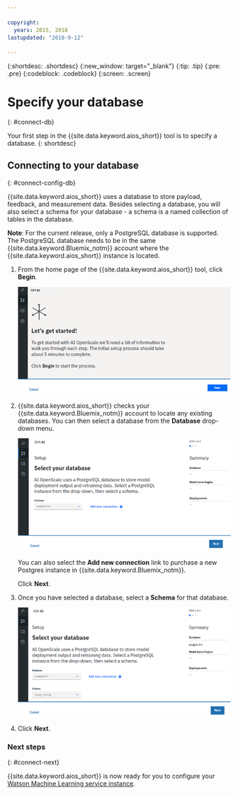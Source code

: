 ```yaml
---

copyright:
  years: 2015, 2018
lastupdated: "2018-9-12"

---
```


{:shortdesc: .shortdesc}
{:new_window: target="_blank"}
{:tip: .tip}
{:pre: .pre}
{:codeblock: .codeblock}
{:screen: .screen}

# Specify your database
{: #connect-db}

Your first step in the {{site.data.keyword.aios_short}} tool is to specify a database.
{: shortdesc}

## Connecting to your database
{: #connect-config-db}

{{site.data.keyword.aios_short}} uses a database to store payload, feedback, and measurement data. Besides selecting a database, you will also select a schema for your database - a schema is a named collection of tables in the database.

**Note**: For the current release, only a PostgreSQL database is supported. The PostgreSQL database needs to be in the same {{site.data.keyword.Bluemix_notm}} account where the {{site.data.keyword.aios_short}} instance is located.

1.  From the home page of the {{site.data.keyword.aios_short}} tool, click **Begin**.

    ![Home page](images/gs-config-start.png)

1.  {{site.data.keyword.aios_short}} checks your {{site.data.keyword.Bluemix_notm}} account to locate any existing databases. You can then select a database from the **Database** drop-down menu.

    ![Select database](images/gs-config-database.png)

    You can also select the **Add new connection** link to purchase a new Postgres instance in {{site.data.keyword.Bluemix_notm}}.

    Click **Next**.

1.  Once you have selected a database, select a **Schema** for that database.

    ![Select schema](images/gs-config-schema.png)

1.  Click **Next**.

### Next steps
{: #connect-next}

{{site.data.keyword.aios_short}} is now ready for you to configure your [Watson Machine Learning service instance](connect-wml.html).
